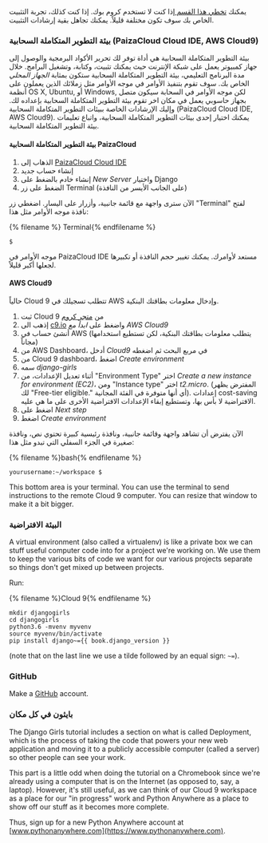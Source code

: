 يمكنك [تخطي هذا القسم ](http://tutorial.djangogirls.org/en/installation/#install-python) إذا كنت لا تستخدم كروم بوك. إذا كنت كذلك، تجربة التثبيت الخاص بك سوف تكون مختلفة قليلاً. يمكنك تجاهل بقية إرشادات التثبيت.

### بيئة التطوير المتكاملة السحابية (PaizaCloud Cloud IDE, AWS Cloud9)

بيئة التطوير المتكاملة السحابية هي أداة توفر لك تحرير الأكواد البرمجية والوصول إلى جهاز كمبيوتر يعمل على شبكة الإنترنت حيث يمكنك تثبيت، وكتابة، وتشغيل البرامج. خلال مدة البرنامج التعليمي، بيئة التطوير المتكاملة السحابية ستكون بمثابة *الجهاز المحلي* الخاص بك. سوف تقوم بتنفيذ الأوامر في موجه الأوامر مثل زملائك الذين يعملون على أنظمة OS X, Ubuntu, أو Windows, لكن موجه الأوامر في السحابة سيكون متصل بجهاز حاسوبي يعمل في مكان اخر تقوم بيئة التطوير المتكاملة السحابية بإعداده لك. وإليك الإرشادات الخاصة ببيئات التطوير المتكاملة السحابية (PaizaCloud Cloud IDE, AWS Cloud9). يمكنك اختيار إحدى بيئات التطوير المتكاملة السحابية، واتباع تعليمات بيئة التطوير المتكاملة السحابية.

#### بيئة التطوير المتكاملة السحابية PaizaCloud

1. الذهاب إلى [PaizaCloud Cloud IDE](https://paiza.cloud/)
2. إنشاء حساب جديد
3. إنشاء خادم بالضغط على *New Server* واختيار Django
4. الضغط على زر Terminal (على الجانب الأيسر من النافذة)

الآن سترى واجهة مع قائمة جانبية، وأزرار على اليسار. اضغطي زر "Terminal" لفتح نافذة موجه الأوامر مثل هذا:

{% filename %} Terminal{% endfilename %}

    $
    

موجه الأوامر في PaizaCloud IDE مستعد لأوامرك. يمكنك تغيير حجم النافذة أو تكبيرها لجعلها أكبر قليلاً.

#### AWS Cloud9

حالياً Cloud 9 تتطلب تسجيلك في AWS وإدخال معلومات بطاقتك البنكية.

1. ثبت Cloud 9 من [ متجر كروم](https://chrome.google.com/webstore/detail/cloud9/nbdmccoknlfggadpfkmcpnamfnbkmkcp)
2. إذهب الى [c9.io](https://c9.io) واضغط على *ابدأ مع AWS Cloud9*
3. أنشئ حساب في AWS (يتطلب معلومات بطاقتك البنكية، لكن تستطيع استخدامها مجاناً)
4. من AWS Dashboard، أدخل *Cloud9* في مربع البحث ثم اضغطه
5. من Cloud 9 dashboard، اضغط *Create environment*
6. سمه *django-girls*
7. أثناء تعديل الإعدادات، من "Environment Type" اختر *Create a new instance for environment (EC2)*، ومن "Instance type" اختر *t2.micro*. (المفترض يظهر لك "Free-tier eligible." أي أنها متوفرة في الفئة المجانية). إعدادات cost-saving الافتراضية لا بأس بها، وتستطيع إبقاء الإعدادات الافتراضية الأخرى على ما هي عليه.
8. اضغط على *Next step*
9. اضغط *Create environment*

الآن يفترض أن تشاهد واجهة وقائمة جانبية، ونافذة رئيسية كبيرة تحتوي نص، ونافذة صغيرة في الجزء السفلي التي تبدو مثل هذا:

{% filename %}bash{% endfilename %}

    yourusername:~/workspace $
    

This bottom area is your terminal. You can use the terminal to send instructions to the remote Cloud 9 computer. You can resize that window to make it a bit bigger.

### البيئة الافتراضية

A virtual environment (also called a virtualenv) is like a private box we can stuff useful computer code into for a project we're working on. We use them to keep the various bits of code we want for our various projects separate so things don't get mixed up between projects.

Run:

{% filename %}Cloud 9{% endfilename %}

    mkdir djangogirls
    cd djangogirls
    python3.6 -mvenv myvenv
    source myvenv/bin/activate
    pip install django~={{ book.django_version }}
    

(note that on the last line we use a tilde followed by an equal sign: `~=`).

### GitHub

Make a [GitHub](https://github.com) account.

### بايثون في كل مكان

The Django Girls tutorial includes a section on what is called Deployment, which is the process of taking the code that powers your new web application and moving it to a publicly accessible computer (called a server) so other people can see your work.

This part is a little odd when doing the tutorial on a Chromebook since we're already using a computer that is on the Internet (as opposed to, say, a laptop). However, it's still useful, as we can think of our Cloud 9 workspace as a place for our "in progress" work and Python Anywhere as a place to show off our stuff as it becomes more complete.

Thus, sign up for a new Python Anywhere account at [www.pythonanywhere.com](https://www.pythonanywhere.com).
